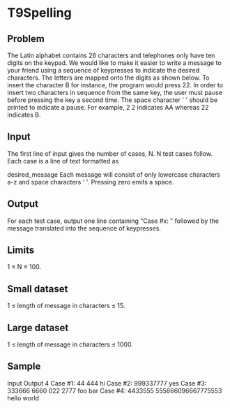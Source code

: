 # T9Spelling

## Problem

The Latin alphabet contains 26 characters and telephones only have ten digits on the keypad. We would like to make it easier to write a message to your friend using a sequence of keypresses to indicate the desired characters. The letters are mapped onto the digits as shown below. To insert the character B for instance, the program would press 22. In order to insert two characters in sequence from the same key, the user must pause before pressing the key a second time. The space character ' ' should be printed to indicate a pause. For example, 2 2 indicates AA whereas 22 indicates B.


## Input

The first line of input gives the number of cases, N. N test cases follow. Each case is a line of text formatted as

desired_message
Each message will consist of only lowercase characters a-z and space characters ' '. Pressing zero emits a space.

## Output

For each test case, output one line containing "Case #x: " followed by the message translated into the sequence of keypresses.

## Limits

1 ≤ N ≤ 100.

## Small dataset

1 ≤ length of message in characters ≤ 15.

## Large dataset

1 ≤ length of message in characters ≤ 1000.

## Sample

Input             Output 
4                 Case #1: 44 444
hi                Case #2: 999337777
yes               Case #3: 333666 6660 022 2777
foo  bar          Case #4: 4433555 555666096667775553
hello world


